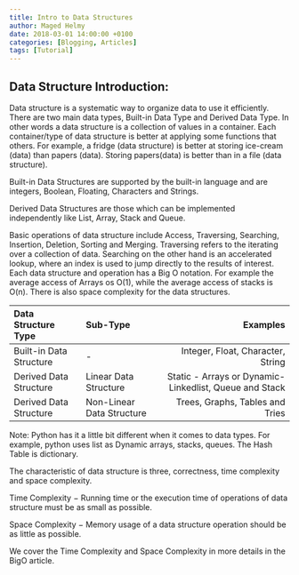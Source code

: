 ```yaml
---
title: Intro to Data Structures
author: Maged Helmy
date: 2018-03-01 14:00:00 +0100
categories: [Blogging, Articles]
tags: [Tutorial]
---
```


## Data Structure Introduction:

Data structure is a systematic way to organize data to use it efficiently. There are two main data types, Built-in Data Type and Derived Data Type. In other words a data structure is a collection of values in a container. Each container/type of data structure is better at applying some functions that others. For example, a fridge (data structure) is better at storing ice-cream (data) than papers (data). Storing papers(data) is better than in a file (data structure).

Built-in Data Structures are supported by the built-in language and are integers, Boolean, Floating, Characters and Strings.

Derived Data Structures are those which can be implemented independently like List, Array, Stack and Queue.

Basic operations of data structure include Access, Traversing, Searching, Insertion, Deletion, Sorting and Merging. Traversing refers to the iterating over a collection of data. Searching on the other hand is an accelerated lookup, where an index is used to jump directly to the results of interest. Each data structure and operation has a Big O notation. For example the average access of Arrays os O(1), while the average access of stacks is O(n). There is also space complexity for the data structures.

|Data Structure Type|Sub-Type|Examples|
|:---|:--|---:|
|Built-in Data Structure | - | Integer, Float, Character, String
|Derived Data Structure | Linear Data Structure | Static - Arrays or Dynamic- Linkedlist, Queue and Stack
|Derived Data Structure | Non-Linear Data Structure | Trees, Graphs, Tables and Tries

Note: Python has it a little bit different when it comes to data types. For example, python uses list as Dynamic arrays, stacks, queues. The Hash Table is dictionary.

The characteristic of data structure is three, correctness, time complexity and space complexity.

Time Complexity − Running time or the execution time of operations of data structure must be as small as possible.

Space Complexity − Memory usage of a data structure operation should be as little as possible.

We cover the Time Complexity and Space Complexity in more details in the BigO article.
